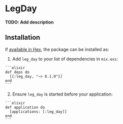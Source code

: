 # LegDay

**TODO: Add description**

## Installation

If [available in Hex](https://hex.pm/docs/publish), the package can be installed as:

  1. Add `leg_day` to your list of dependencies in `mix.exs`:

    ```elixir
    def deps do
      [{:leg_day, "~> 0.1.0"}]
    end
    ```

  2. Ensure `leg_day` is started before your application:

    ```elixir
    def application do
      [applications: [:leg_day]]
    end
    ```

